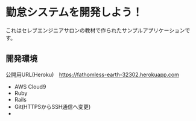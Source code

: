 # 勤怠システムを開発しよう！

これはセレブエンジニアサロンの教材で作られたサンプルアプリケーションです。

## 開発環境
公開用URL(Heroku)　https://fathomless-earth-32302.herokuapp.com
* AWS Cloud9<br>
* Ruby<br>
* Rails<br>
* Git(HTTPSからSSH通信へ変更)
* 
